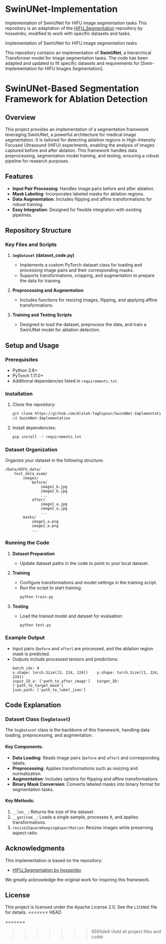 # SwinUNet-Implementation
Implementation of SwinUNet for HIFU image segmentation tasks
This repository is an adaptation of the [HIFU_Segmentation](https://github.com/hosseinbv/HIFU_Segmentation) repository by hosseinbv, modified to work with specific datasets and tasks.

Implementation of SwinUNet for HIFU image segmentation tasks


This repository contains an implementation of **SwinUNet**, a hierarchical Transformer model for image segmentation tasks. The code has been adapted and updated to fit specific datasets and requirements for [Swin-Implementation for HIFU Images Segmentation].

# SwinUNet-Based Segmentation Framework for Ablation Detection

## Overview
This project provides an implementation of a segmentation framework leveraging SwinUNet, a powerful architecture for medical image segmentation. It is tailored for detecting ablation regions in High-Intensity Focused Ultrasound (HIFU) experiments, enabling the analysis of images captured before and after ablation. This framework handles data preprocessing, segmentation model training, and testing, ensuring a robust pipeline for research purposes.

## Features
- **Input Pair Processing**: Handles image pairs before and after ablation.
- **Mask Labeling**: Incorporates labeled masks for ablation regions.
- **Data Augmentation**: Includes flipping and affine transformations for robust training.
- **Easy Integration**: Designed for flexible integration with existing pipelines.

## Repository Structure
### Key Files and Scripts
1. **`SegDataset` (dataset_code.py)**
   - Implements a custom PyTorch dataset class for loading and processing image pairs and their corresponding masks.
   - Supports transformations, cropping, and augmentation to prepare the data for training.

2. **Preprocessing and Augmentation**
   - Includes functions for resizing images, flipping, and applying affine transformations.

3. **Training and Testing Scripts**
   - Designed to load the dataset, preprocess the data, and train a SwinUNet model for ablation detection.

## Setup and Usage
### Prerequisites
- Python 3.8+
- PyTorch 1.11.0+
- Additional dependencies listed in `requirements.txt`.

### Installation
1. Clone the repository:
   ```bash
   git clone https://github.com/Alaleh-Taghipour/SwinUNet-Implementation.git
   cd SwinUNet-Implementation
   ```
2. Install dependencies:
   ```bash
   pip install -r requirements.txt
   ```

### Dataset Organization
Organize your dataset in the following structure:
```
/Data/HIFU_data/
    test_data_asam/
        images/
            before/
                image1_b.jpg
                image2_b.jpg
                ...
            after/
                image1_a.jpg
                image2_a.jpg
                ...
        masks/
            image1_a.png
            image2_a.png
            ...
```

### Running the Code
1. **Dataset Preparation**
   - Update dataset paths in the code to point to your local dataset.

2. **Training**
   - Configure transformations and model settings in the training script.
   - Run the script to start training:
     ```bash
     python train.py
     ```

3. **Testing**
   - Load the trained model and dataset for evaluation:
     ```bash
     python test.py
     ```

### Example Output
- Input pairs (`before` and `after`) are processed, and the ablation region mask is predicted.
- Outputs include processed tensors and predictions:
  ```plaintext
  batch_idx: 0
  x.shape: torch.Size([3, 224, 224])    y.shape: torch.Size([1, 224, 224])
  input_ID_a: ['path_to_after_image']   target_ID: ['path_to_target_mask']
  json_path: ['path_to_label_json']
  ```

## Code Explanation
### Dataset Class (`SegDataset`)
The `SegDataset` class is the backbone of this framework, handling data loading, preprocessing, and augmentation.
#### Key Components:
- **Data Loading**: Reads image pairs (`before` and `after`) and corresponding labels.
- **Preprocessing**: Applies transformations such as resizing and normalization.
- **Augmentation**: Includes options for flipping and affine transformations.
- **Binary Mask Conversion**: Converts labeled masks into binary format for segmentation tasks.

#### Key Methods:
1. `__len__`: Returns the size of the dataset.
2. `__getitem__`: Loads a single sample, processes it, and applies transformations.
3. `resize2SquareKeepingAspectRation`: Resizes images while preserving aspect ratio.

## Acknowledgments
This implementation is based on the repository:
- [HIFU_Segmentation by hosseinbv](https://github.com/hosseinbv/HIFU_Segmentation)

We greatly acknowledge the original work for inspiring this framework.

## License
This project is licensed under the Apache License 2.0. See the `LICENSE` file for details.
<<<<<<< HEAD

=======
>>>>>>> 6505de6 (Add all project files and code)

